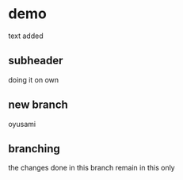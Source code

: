 # demo

text added

## subheader

doing it on own

## new branch

oyusami

## branching
the changes done in this branch remain in this only
